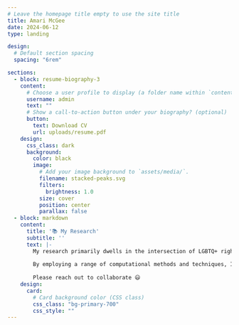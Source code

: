 ```yaml
---
# Leave the homepage title empty to use the site title
title: Amari McGee
date: 2024-06-12
type: landing

design:
  # Default section spacing
  spacing: "6rem"

sections:
  - block: resume-biography-3
    content:
      # Choose a user profile to display (a folder name within `content/authors/`)
      username: admin
      text: ""
      # Show a call-to-action button under your biography? (optional)
      button:
        text: Download CV
        url: uploads/resume.pdf
    design:
      css_class: dark
      background:
        color: black
        image:
          # Add your image background to `assets/media/`.
          filename: stacked-peaks.svg
          filters:
            brightness: 1.0
          size: cover
          position: center
          parallax: false
  - block: markdown
    content:
      title: '📚 My Research'
      subtitle: ''
      text: |-
        My research primarily dwells in the intersection of LGBTQ+ rights, racial inequality, and child neglection.
        
        By employing a range of computational methods and techniques, I seek to shed light on pressing social issues of our time by applying data science to these areas, I aim to bring about a more nuanced, data-driven approach to social justice and human rights.
        
        Please reach out to collaborate 😃
    design:
      card:
        # Card background color (CSS class)
        css_class: "bg-primary-700"
        css_style: ""
---
```

